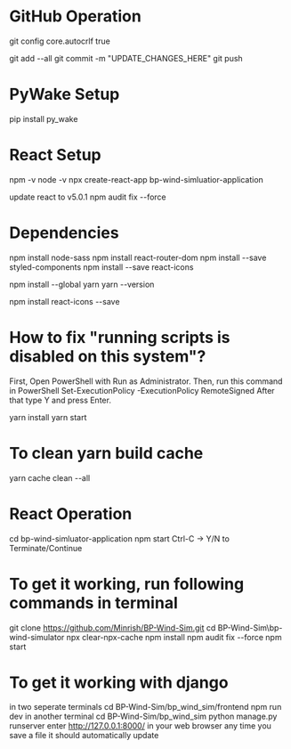 # GitHub Operation
git config core.autocrlf true

git add --all
git commit -m "UPDATE_CHANGES_HERE"
git push

# PyWake Setup
pip install py_wake

# React Setup
npm -v
node -v
npx create-react-app bp-wind-simluatior-application

update react to v5.0.1
npm audit fix --force

# Dependencies
npm install node-sass
npm install react-router-dom
npm install --save styled-components
npm install --save react-icons

npm install --global yarn
yarn --version

npm install react-icons --save

# How to fix "running scripts is disabled on this system"?
First, Open PowerShell with Run as Administrator.
Then, run this command in PowerShell
Set-ExecutionPolicy -ExecutionPolicy RemoteSigned
After that type Y and press Enter.

yarn install
yarn start

# To clean yarn build cache
yarn cache clean --all

# React Operation
cd bp-wind-simluator-application
npm start
Ctrl-C -> Y/N to Terminate/Continue

# To get it working, run following commands in terminal
git clone https://github.com/Minrish/BP-Wind-Sim.git
cd BP-Wind-Sim\bp-wind-simulator
npx clear-npx-cache
npm install
npm audit fix --force
npm start

# To get it working with django
in two seperate terminals
cd BP-Wind-Sim/bp_wind_sim/frontend
npm run dev
in another terminal 
cd BP-Wind-Sim/bp_wind_sim 
python manage.py runserver
enter http://127.0.0.1:8000/ in your web browser
any time you save a file it should automatically update
